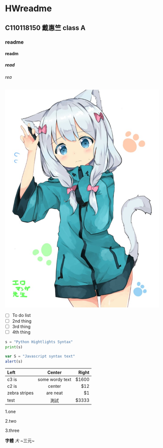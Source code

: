 # HWreadme
## C110118150 戴惠竺 class A
### readme
#### readm
##### read
###### rea

![sagiri](00fdf152da8811ea5ddb9736a62a9f25.png 'sagiri')

- [ ] To do list
- [ ] 2nd thing
- [ ] 3rd thing
- [ ] 4th thing

```python
s = "Python Hightlights Syntax"
print(s)
```

```js
var S = "Javascript syntax text"
alert(s)
```

| Left | Center | Right |
|:---- |:------:| -----:|
|c3 is|some wordy text|$1600|
|c2 is|center|$12|
|zebra stripes|are neat|$1|
|test|測試|$3333|

1.one

2.two

3.three

**字體**
*大*
~三元~
